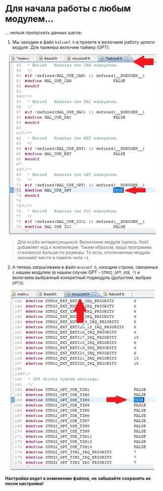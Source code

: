 # Для начала работы с любым модулем...

... нельзя пропускать данных шагов:

1. Мы заходим в файл `halconf.h` в проекте и включаем работу целого модуля. Для примера включим таймер (GPT):

<p align="center">
<img src="basics_pics/fig2.PNG">
</p>

> Для особо интересующихся: Включение модуля (запись `TRUE`) добавляет код к компиляции. Таким образом, ваша программа становится больше по размеру. То есть, отключенные модули экономят место в памяти чипа =)

2. А теперь запрыгиваем в файл `mcuconf.h`, находим строки, связанные с нашим модулем (в нашем случае GPT - `STM32_GPT_USE_*`) и включаем выбранный конкретный подмодуль (допустим, выбран `GPT3`):

<p align="center">
<img src="basics_pics/fig1.PNG">
</p>

**Настройка ведет к изменению файлов, не забывайте сохранять их после настройки!**

